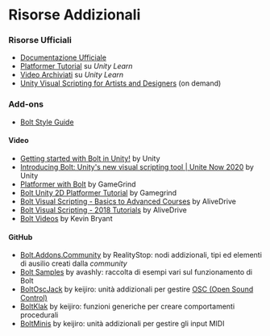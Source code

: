 # Risorse Addizionali

### Risorse Ufficiali

* [Documentazione Ufficiale](https://docs.unity3d.com/bolt/1.4/manual/index.html)
* [Platformer Tutorial](https://learn.unity.com/project/bolt-platformer-tutorial) su _Unity Learn_
* [Video Archiviati](https://learn.unity.com/tutorial/bolt-videos-archived) su _Unity Learn_
* [Unity Visual Scripting for Artists and Designers](https://resources.unity.com/unitenow/onlinesessions/unity-visual-scripting-for-artists-and-designers) \(on demand\)

### Add-ons

* [Bolt Style Guide](https://github.com/YoloGameStudio/bolt-style-guide)

#### Video

* [Getting started with Bolt in Unity!](https://www.youtube.com/watch?v=aQceChK-kC4) by Unity
* [Introducing Bolt: Unity's new visual scripting tool \| Unite Now 2020](https://www.youtube.com/watch?v=DtbyC1OBpFg) by Unity
* [Platformer with Bolt](https://www.youtube.com/watch?v=nQpW1iuXZbU&list=PLivfKP2ufIK6U9oQkUC3hBqVQHkimAGja) by GameGrind
* [Bolt Unity 2D Platformer Tutorial](https://www.youtube.com/playlist?list=PLgKmjJ_d-5s5FPUqjP0OmaMEPVyFFjMAv) by Gamegrind
* [Bolt Visual Scripting - Basics to Advanced Courses](https://www.youtube.com/playlist?list=PL3T1Njgd_L9A2dNlDxJiFYa4_hag127m6) by AliveDrive
* [Bolt Visual Scripting - 2018 Tutorials](https://www.youtube.com/watch?v=pUCcp6VwNbE&list=PL3T1Njgd_L9CvGlYLqU-w2VIjCUfmT5DH) by AliveDrive
* [Bolt Videos](https://www.youtube.com/watch?v=Rnb6Kf5GHes&list=PLoBubRewQ5k3sXeoT0LTvKdYBJMVlw3Nu) by Kevin Bryant

#### GitHub

* [Bolt.Addons.Community](https://github.com/RealityStop/Bolt.Addons.Community) by RealityStop: nodi addizionali, tipi ed elementi di ausilio creati dalla _community_
* [Bolt Samples](https://github.com/avashly/Unity-Bolt-Samples) by avashly: raccolta di esempi vari sul funzionamento di Bolt
* [BoltOscJack](https://github.com/keijiro/BoltOscJack) by keijiro: unità addizionali per gestire  [OSC \(Open Sound Control\)](https://en.wikipedia.org/wiki/Open_Sound_Control)
* [BoltKlak](https://github.com/keijiro/BoltKlak) by keijiro: funzioni generiche per creare comportamenti procedurali
* [BoltMinis](https://github.com/keijiro/BoltMinis) by keijiro: unità addizionali per gestire gli input MIDI

